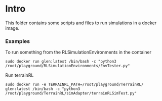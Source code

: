 
# Intro

This folder contains some scripts and files to run simulations in a docker image.

### Examples

To run something from the RLSimulationEnvironments in the container

```
sudo docker run glen:latest /bin/bash -c "python3 /root/playground/RLSimulationEnvironments/EnvTester.py"
```

Run terrainRL
```
sudo docker run -e TERRAINRL_PATH=/root/playground/TerrainRL/ glen:latest /bin/bash -c "python3 /root/playground/TerrainRL/simAdapter/terrainRLSimTest.py"
```

